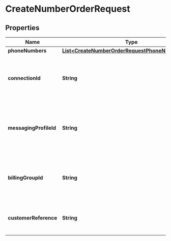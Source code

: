 

# CreateNumberOrderRequest


## Properties

| Name | Type | Description | Notes |
|------------ | ------------- | ------------- | -------------|
|**phoneNumbers** | [**List&lt;CreateNumberOrderRequestPhoneNumbersInner&gt;**](CreateNumberOrderRequestPhoneNumbersInner.md) |  |  [optional] |
|**connectionId** | **String** | Identifies the connection associated with this phone number. |  [optional] |
|**messagingProfileId** | **String** | Identifies the messaging profile associated with the phone number. |  [optional] |
|**billingGroupId** | **String** | Identifies the billing group associated with the phone number. |  [optional] |
|**customerReference** | **String** | A customer reference string for customer look ups. |  [optional] |



